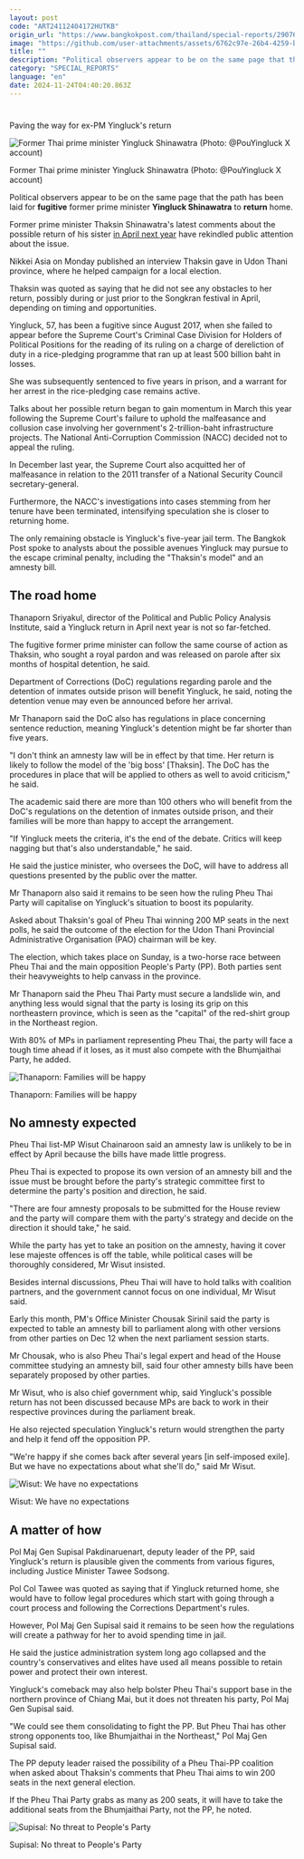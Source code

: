 ```yaml
---
layout: post
code: "ART24112404172HUTKB"
origin_url: "https://www.bangkokpost.com/thailand/special-reports/2907626/paving-the-way-for-ex-pm-yinglucks-return"
image: "https://github.com/user-attachments/assets/6762c97e-26b4-4259-bb82-c936357d50dd"
title: ""
description: "Political observers appear to be on the same page that the path has been laid for  fugitive  former prime minister  Yingluck Shinawatra  to  return  home."
category: "SPECIAL_REPORTS"
language: "en"
date: 2024-11-24T04:40:20.863Z
---
```


# 

Paving the way for ex-PM Yingluck's return

![Former Thai prime minister Yingluck Shinawatra (Photo: @PouYingluck X account)](https://github.com/user-attachments/assets/cf6c6a2c-1b5a-4d81-a69f-c89caedb0f74)

Former Thai prime minister Yingluck Shinawatra (Photo: @PouYingluck X account)

Political observers appear to be on the same page that the path has been laid for **fugitive** former prime minister **Yingluck Shinawatra** to **return** home.

Former prime minister Thaksin Shinawatra's latest comments about the possible return of his sister [in April next year](https://www.bangkokpost.com/thailand/politics/2904801/thaksin-expects-fugitive-sister-yingluck-to-return-by-april) have rekindled public attention about the issue.

Nikkei Asia on Monday published an interview Thaksin gave in Udon Thani province, where he helped campaign for a local election.

Thaksin was quoted as saying that he did not see any obstacles to her return, possibly during or just prior to the Songkran festival in April, depending on timing and opportunities.

Yingluck, 57, has been a fugitive since August 2017, when she failed to appear before the Supreme Court's Criminal Case Division for Holders of Political Positions for the reading of its ruling on a charge of dereliction of duty in a rice-pledging programme that ran up at least 500 billion baht in losses.

She was subsequently sentenced to five years in prison, and a warrant for her arrest in the rice-pledging case remains active.

Talks about her possible return began to gain momentum in March this year following the Supreme Court's failure to uphold the malfeasance and collusion case involving her government's 2-trillion-baht infrastructure projects. The National Anti-Corruption Commission (NACC) decided not to appeal the ruling.

In December last year, the Supreme Court also acquitted her of malfeasance in relation to the 2011 transfer of a National Security Council secretary-general.

Furthermore, the NACC's investigations into cases stemming from her tenure have been terminated, intensifying speculation she is closer to returning home.

The only remaining obstacle is Yingluck's five-year jail term. The Bangkok Post spoke to analysts about the possible avenues Yingluck may pursue to the escape criminal penalty, including the "Thaksin's model" and an amnesty bill.

**The road home**
-----------------

Thanaporn Sriyakul, director of the Political and Public Policy Analysis Institute, said a Yingluck return in April next year is not so far-fetched.

The fugitive former prime minister can follow the same course of action as Thaksin, who sought a royal pardon and was released on parole after six months of hospital detention, he said.

Department of Corrections (DoC) regulations regarding parole and the detention of inmates outside prison will benefit Yingluck, he said, noting the detention venue may even be announced before her arrival.

Mr Thanaporn said the DoC also has regulations in place concerning sentence reduction, meaning Yingluck's detention might be far shorter than five years.

"I don't think an amnesty law will be in effect by that time. Her return is likely to follow the model of the 'big boss' \[Thaksin\]. The DoC has the procedures in place that will be applied to others as well to avoid criticism," he said.

The academic said there are more than 100 others who will benefit from the DoC's regulations on the detention of inmates outside prison, and their families will be more than happy to accept the arrangement.

"If Yingluck meets the criteria, it's the end of the debate. Critics will keep nagging but that's also understandable," he said.

He said the justice minister, who oversees the DoC, will have to address all questions presented by the public over the matter.

Mr Thanaporn also said it remains to be seen how the ruling Pheu Thai Party will capitalise on Yingluck's situation to boost its popularity.

Asked about Thaksin's goal of Pheu Thai winning 200 MP seats in the next polls, he said the outcome of the election for the Udon Thani Provincial Administrative Organisation (PAO) chairman will be key.

The election, which takes place on Sunday, is a two-horse race between Pheu Thai and the main opposition People's Party (PP). Both parties sent their heavyweights to help canvass in the province.

Mr Thanaporn said the Pheu Thai Party must secure a landslide win, and anything less would signal that the party is losing its grip on this northeastern province, which is seen as the "capital" of the red-shirt group in the Northeast region.

With 80% of MPs in parliament representing Pheu Thai, the party will face a tough time ahead if it loses, as it must also compete with the Bhumjaithai Party, he added.

![Thanaporn: Families will be happy](https://github.com/user-attachments/assets/4d31ef7a-d294-4622-bef2-19e54524d864)

Thanaporn: Families will be happy

**No amnesty expected**
-----------------------

Pheu Thai list-MP Wisut Chainaroon said an amnesty law is unlikely to be in effect by April because the bills have made little progress.

Pheu Thai is expected to propose its own version of an amnesty bill and the issue must be brought before the party's strategic committee first to determine the party's position and direction, he said.

"There are four amnesty proposals to be submitted for the House review and the party will compare them with the party's strategy and decide on the direction it should take," he said.

While the party has yet to take an position on the amnesty, having it cover lese majeste offences is off the table, while political cases will be thoroughly considered, Mr Wisut insisted.

Besides internal discussions, Pheu Thai will have to hold talks with coalition partners, and the government cannot focus on one individual, Mr Wisut said.

Early this month, PM's Office Minister Chousak Sirinil said the party is expected to table an amnesty bill to parliament along with other versions from other parties on Dec 12 when the next parliament session starts.

Mr Chousak, who is also Pheu Thai's legal expert and head of the House committee studying an amnesty bill, said four other amnesty bills have been separately proposed by other parties.

Mr Wisut, who is also chief government whip, said Yingluck's possible return has not been discussed because MPs are back to work in their respective provinces during the parliament break.

He also rejected speculation Yingluck's return would strengthen the party and help it fend off the opposition PP.

"We're happy if she comes back after several years \[in self-imposed exile\]. But we have no expectations about what she'll do," said Mr Wisut.

![Wisut: We have no expectations](https://static.bangkokpost.com/media/content/dcx/2024/11/24/5357211.jpg)

Wisut: We have no expectations

**A matter of how**
-------------------

Pol Maj Gen Supisal Pakdinaruenart, deputy leader of the PP, said Yingluck's return is plausible given the comments from various figures, including Justice Minister Tawee Sodsong.

Pol Col Tawee was quoted as saying that if Yingluck returned home, she would have to follow legal procedures which start with going through a court process and following the Corrections Department's rules.

However, Pol Maj Gen Supisal said it remains to be seen how the regulations will create a pathway for her to avoid spending time in jail.

He said the justice administration system long ago collapsed and the country's conservatives and elites have used all means possible to retain power and protect their own interest.

Yingluck's comeback may also help bolster Pheu Thai's support base in the northern province of Chiang Mai, but it does not threaten his party, Pol Maj Gen Supisal said.

"We could see them consolidating to fight the PP. But Pheu Thai has other strong opponents too, like Bhumjaithai in the Northeast," Pol Maj Gen Supisal said.

The PP deputy leader raised the possibility of a Pheu Thai-PP coalition when asked about Thaksin's comments that Pheu Thai aims to win 200 seats in the next general election.

If the Pheu Thai Party grabs as many as 200 seats, it will have to take the additional seats from the Bhumjaithai Party, not the PP, he noted.

![Supisal: No threat to People's Party](https://github.com/user-attachments/assets/024ecab9-1269-41cf-a68b-df93deeb2bf3)

Supisal: No threat to People's Party